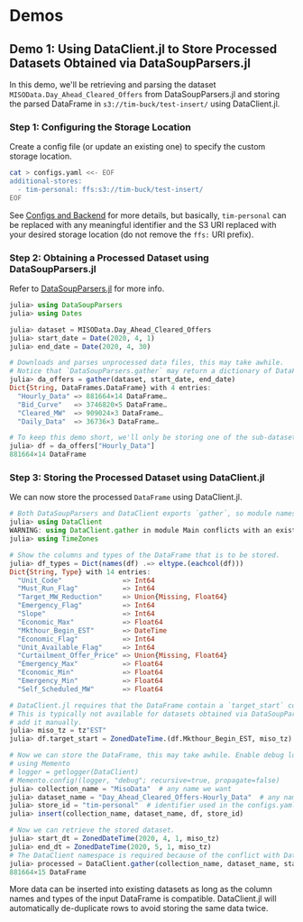 # Demos

## Demo 1: Using DataClient.jl to Store Processed Datasets Obtained via DataSoupParsers.jl
In this demo, we'll be retrieving and parsing the dataset `MISOData.Day_Ahead_Cleared_Offers` from DataSoupParsers.jl and storing the parsed DataFrame in `s3://tim-buck/test-insert/` using DataClient.jl.

### Step 1: Configuring the Storage Location
Create a config file (or update an existing one) to specify the custom storage location.
```sh
cat > configs.yaml <<- EOF
additional-stores:
  - tim-personal: ffs:s3://tim-buck/test-insert/
EOF
```
See [Configs and Backend](@ref) for more details, but basically, `tim-personal` can be replaced with any meaningful identifier and the S3 URI replaced with your desired storage location (do not remove the `ffs:` URI prefix).

### Step 2: Obtaining a Processed Dataset using DataSoupParsers.jl
Refer to [DataSoupParsers.jl](https://invenia.pages.invenia.ca/grid-behaviour/DataSoupParsers.jl/) for more info.
```julia
julia> using DataSoupParsers
julia> using Dates

julia> dataset = MISOData.Day_Ahead_Cleared_Offers
julia> start_date = Date(2020, 4, 1)
julia> end_date = Date(2020, 4, 30)

# Downloads and parses unprocessed data files, this may take awhile.
# Notice that `DataSoupParsers.gather` may return a dictionary of DataFrames.
julia> da_offers = gather(dataset, start_date, end_date)
Dict{String, DataFrames.DataFrame} with 4 entries:
  "Hourly_Data" => 881664×14 DataFrame…
  "Bid_Curve"   => 3746820×5 DataFrame…
  "Cleared_MW"  => 909024×3 DataFrame…
  "Daily_Data"  => 36736×3 DataFrame…

# To keep this demo short, we'll only be storing one of the sub-datasets.
julia> df = da_offers["Hourly_Data"]
881664×14 DataFrame
```

### Step 3: Storing the Processed Dataset using DataClient.jl
We can now store the processed `DataFrame` using DataClient.jl.
```julia
# Both DataSoupParsers and DataClient exports `gather`, so module namespacing will be required.
julia> using DataClient
WARNING: using DataClient.gather in module Main conflicts with an existing identifier.
julia> using TimeZones

# Show the columns and types of the DataFrame that is to be stored.
julia> df_types = Dict(names(df) .=> eltype.(eachcol(df)))
Dict{String, Type} with 14 entries:
  "Unit_Code"               => Int64
  "Must_Run_Flag"           => Int64
  "Target_MW_Reduction"     => Union{Missing, Float64}
  "Emergency_Flag"          => Int64
  "Slope"                   => Int64
  "Economic_Max"            => Float64
  "Mkthour_Begin_EST"       => DateTime
  "Economic_Flag"           => Int64
  "Unit_Available_Flag"     => Int64
  "Curtailment_Offer_Price" => Union{Missing, Float64}
  "Emergency_Max"           => Float64
  "Economic_Min"            => Float64
  "Emergency_Min"           => Float64
  "Self_Scheduled_MW"       => Float64

# DataClient.jl requires that the DataFrame contain a `target_start` column of type `ZonedDateTime`.
# This is typically not available for datasets obtained via DataSoupParsers.jl. So, we'll have to
# add it manually.
julia> miso_tz = tz"EST"
julia> df.target_start = ZonedDateTime.(df.Mkthour_Begin_EST, miso_tz)

# Now we can store the DataFrame, this may take awhile. Enable debug logs to follow the progress:
# using Memento
# logger = getlogger(DataClient)
# Memento.config!(logger, "debug"; recursive=true, propagate=false)
julia> collection_name = "MisoData"  # any name we want
julia> dataset_name = "Day_Ahead_Cleared_Offers-Hourly_Data"  # any name we want
julia> store_id = "tim-personal"  # identifier used in the configs.yaml file
julia> insert(collection_name, dataset_name, df, store_id)

# Now we can retrieve the stored dataset.
julia> start_dt = ZonedDateTime(2020, 4, 1, miso_tz)
julia> end_dt = ZonedDateTime(2020, 5, 1, miso_tz)
# The DataClient namespace is required because of the conflict with DataSoupParsers.gather
julia> processed = DataClient.gather(collection_name, dataset_name, start_dt, end_dt, store_id)
881664×15 DataFrame
```
More data can be inserted into existing datasets as long as the column names and types of the input DataFrame is compatible.
DataClient.jl will automatically de-duplicate rows to avoid storing the same data twice.

